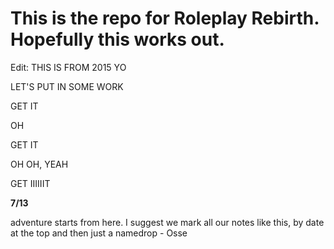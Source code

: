 # This is the repo for Roleplay Rebirth. Hopefully this works out.

Edit: THIS IS FROM 2015 YO

LET'S PUT IN SOME WORK

GET IT

OH

GET IT

OH OH, YEAH

GET IIIIIIT

**7/13**

adventure starts from here. I suggest we mark all our notes like this, by date at the top and then just a namedrop - Osse